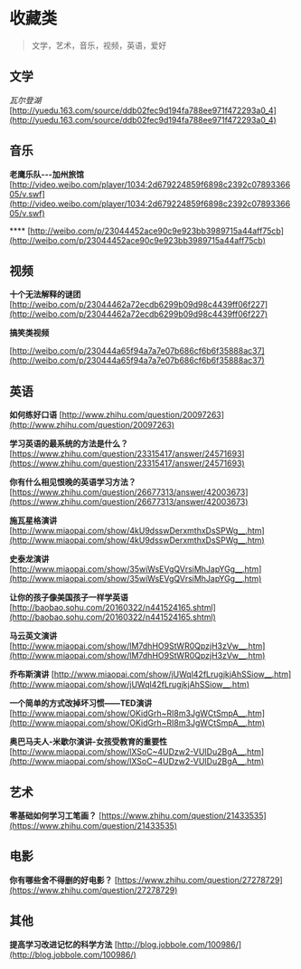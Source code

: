 # 收藏类
> 文学，艺术，音乐，视频，英语，爱好

## 文学
*瓦尔登湖*	[http://yuedu.163.com/source/ddb02fec9d194fa788ee971f472293a0_4](http://yuedu.163.com/source/ddb02fec9d194fa788ee971f472293a0_4)

## 音乐
**老鹰乐队---加州旅馆**	[http://video.weibo.com/player/1034:2d679224859f6898c2392c0789336605/v.swf](http://video.weibo.com/player/1034:2d679224859f6898c2392c0789336605/v.swf)

****	[http://weibo.com/p/23044452ace90c9e923bb3989715a44aff75cb](http://weibo.com/p/23044452ace90c9e923bb3989715a44aff75cb)

## 视频
**十个无法解释的谜团**		[http://weibo.com/p/23044462a72ecdb6299b09d98c4439ff06f227](http://weibo.com/p/23044462a72ecdb6299b09d98c4439ff06f227)

**搞笑类视频**

[http://weibo.com/p/230444a65f94a7a7e07b686cf6b6f35888ac37](http://weibo.com/p/230444a65f94a7a7e07b686cf6b6f35888ac37)

## 英语
**如何练好口语**	[http://www.zhihu.com/question/20097263](http://www.zhihu.com/question/20097263)

**学习英语的最系统的方法是什么？**	[https://www.zhihu.com/question/23315417/answer/24571693](https://www.zhihu.com/question/23315417/answer/24571693)

**你有什么相见恨晚的英语学习方法？** 	[https://www.zhihu.com/question/26677313/answer/42003673](https://www.zhihu.com/question/26677313/answer/42003673)

**施瓦星格演讲**	[http://www.miaopai.com/show/4kU9dsswDerxmthxDsSPWg__.htm](http://www.miaopai.com/show/4kU9dsswDerxmthxDsSPWg__.htm)

**史泰龙演讲**	[http://www.miaopai.com/show/35wiWsEVgQVrsiMhJapYGg__.htm](http://www.miaopai.com/show/35wiWsEVgQVrsiMhJapYGg__.htm)

**让你的孩子像美国孩子一样学英语**		[http://baobao.sohu.com/20160322/n441524165.shtml](http://baobao.sohu.com/20160322/n441524165.shtml)

**马云英文演讲**		[http://www.miaopai.com/show/lM7dhHO9StWR0QpzjH3zVw__.htm](http://www.miaopai.com/show/lM7dhHO9StWR0QpzjH3zVw__.htm)

**乔布斯演讲**	[http://www.miaopai.com/show/jUWql42fLrugjkjAhSSiow__.htm](http://www.miaopai.com/show/jUWql42fLrugjkjAhSSiow__.htm)

**一个简单的方式改掉坏习惯——TED演讲**	[http://www.miaopai.com/show/OKidGrh~RI8m3JgWCtSmpA__.htm](http://www.miaopai.com/show/OKidGrh~RI8m3JgWCtSmpA__.htm)

**奥巴马夫人-米歇尔演讲-女孩受教育的重要性**		[http://www.miaopai.com/show/lXSoC~4UDzw2-VUIDu2BgA__.htm](http://www.miaopai.com/show/lXSoC~4UDzw2-VUIDu2BgA__.htm)
## 艺术
**零基础如何学习工笔画？**	[https://www.zhihu.com/question/21433535](https://www.zhihu.com/question/21433535)

## 电影
**你有哪些舍不得删的好电影？**		[https://www.zhihu.com/question/27278729](https://www.zhihu.com/question/27278729)

## 其他
**提高学习改进记忆的科学方法**	[http://blog.jobbole.com/100986/](http://blog.jobbole.com/100986/)